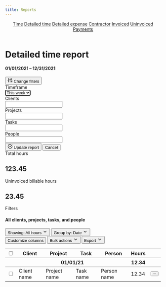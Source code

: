 ```yaml
---
title: Reports
---
```


<header id="top-nav">
  <nav>
    <a href="/harvest-nav/reports">Time</a>
    <a href="/harvest-nav/detailed-report" class="is-active">Detailed time</a>
    <a href="#">Detailed expense</a>
    <a href="#">Contractor</a>
    <a href="#">Invoiced</a>
    <a href="#">Uninvoiced</a>
    <a href="#">Payments</a>
  </nav>
</header>

<main>
  <div class="flex justify-space-between">
    <div>
      <h1>Detailed time report</h1>
    </div>
    <div class="flex">
      <h4 class="mr-8">01/01/2021 – 12/31/2021</h4>
      <button class="button primary is-disabled">
        <svg xmlns="http://www.w3.org/2000/svg" width="16" height="16" viewBox="0 0 24 24" fill="none" stroke="currentColor" stroke-width="2" stroke-linecap="round" stroke-linejoin="round" class="feather feather-sliders"><line x1="4" y1="21" x2="4" y2="14"></line><line x1="4" y1="10" x2="4" y2="3"></line><line x1="12" y1="21" x2="12" y2="12"></line><line x1="12" y1="8" x2="12" y2="3"></line><line x1="20" y1="21" x2="20" y2="16"></line><line x1="20" y1="12" x2="20" y2="3"></line><line x1="1" y1="14" x2="7" y2="14"></line><line x1="9" y1="8" x2="15" y2="8"></line><line x1="17" y1="16" x2="23" y2="16"></line></svg>
        Change filters
      </button>
    </div>
  </div>

  <div class="form-box mt-16 mb-24">
    <div class="form-box-inner">
      <div class="field mb-24">
        <div class="left">
          <label>Timeframe</label>
        </div>
        <div class="right">
          <select class="input" autofocus><option>This week</option></select>
        </div>
      </div>
      <div class="field mb-8">
        <div class="left">
          <label>Clients</label>
        </div>
        <div class="right">
          <input class="input" type="text">
        </div>
      </div>
      <div class="field mb-8">
        <div class="left">
          <label>Projects</label>
        </div>
        <div class="right">
          <input class="input" type="text">
        </div>
      </div>
      <div class="field mb-8">
        <div class="left">
          <label>Tasks</label>
        </div>
        <div class="right">
          <input class="input" type="text">
        </div>
      </div>
      <div class="field mb-16">
        <div class="left">
          <label>People</label>
        </div>
        <div class="right">
          <input class="input" type="text">
        </div>
      </div>
      <div class="submit">
        <button class="button primary"><svg xmlns="http://www.w3.org/2000/svg" width="16" height="16" viewBox="0 0 24 24" fill="none" stroke="currentColor" stroke-width="2" stroke-linecap="round" stroke-linejoin="round" class="feather feather-check-circle"><path d="M22 11.08V12a10 10 0 1 1-5.93-9.14"></path><polyline points="22 4 12 14.01 9 11.01"></polyline></svg> Update report</button>
        <button class="button cancel">Cancel</button>
      </div>
    </div>
  </div>

  <!-- <hr class="mt-16 mb-24"> -->

  <div class="summary">
    <div class="summary-box">
      Total hours<br>
      <h2>123.45</h2>
    </div>
    <div class="summary-box">
      Uninvoiced billable hours<br>
      <h2>23.45</h2>
    </div>
    <div class="summary-box">
      Filters<br>
      <h4>All clients, projects, tasks, and people</h4>
    </div>
  </div>

  <div class="flex justify-space-between mt-16">
    <div class="flex">
      <button class="button button-sm">
        Showing: <span>All hours</span>
        <svg xmlns="http://www.w3.org/2000/svg" width="16" height="16" viewBox="0 0 24 24" fill="none" stroke="currentColor" stroke-width="2" stroke-linecap="round" stroke-linejoin="round" class="feather feather-chevron-down"><polyline points="6 9 12 15 18 9"></polyline></svg>
      </button>
      <button class="button button-sm">
        Group by: <span>Date</span>
        <svg xmlns="http://www.w3.org/2000/svg" width="16" height="16" viewBox="0 0 24 24" fill="none" stroke="currentColor" stroke-width="2" stroke-linecap="round" stroke-linejoin="round" class="feather feather-chevron-down"><polyline points="6 9 12 15 18 9"></polyline></svg>
      </button>
    </div>
    <div class="flex">
      <button class="button button-sm">Customize columns</button>
      <button class="button button-sm">Bulk actions <svg xmlns="http://www.w3.org/2000/svg" width="16" height="16" viewBox="0 0 24 24" fill="none" stroke="currentColor" stroke-width="2" stroke-linecap="round" stroke-linejoin="round" class="feather feather-chevron-down"><polyline points="6 9 12 15 18 9"></polyline></svg></button>
      <button class="button button-sm">Export <svg xmlns="http://www.w3.org/2000/svg" width="16" height="16" viewBox="0 0 24 24" fill="none" stroke="currentColor" stroke-width="2" stroke-linecap="round" stroke-linejoin="round" class="feather feather-chevron-down"><polyline points="6 9 12 15 18 9"></polyline></svg></button>
    </div>
  </div>

  <div class="table-wrapper mt-16">
    <table border="0" class="table" cellpadding="0" cellspacing="0">
      <tbody>
        <tr>
          <th class="no-width"><input type="checkbox"></th>
          <th>Client</th>
          <th>Project</th>
          <th>Task</th>
          <th>Person</th>
          <th class="no-width text-right">Hours</th>
          <th class="no-width"></th>
        </tr>
      </tbody>
      <tbody>
        <tr>
          <th class="no-width"></th>
          <th colspan="4">01/01/21</th>
          <th class="no-width text-right">12.34</th>
          <th class="no-width"></th>
        </tr>
      </tbody>
      <tbody>
        <tr>
          <td class="no-width"><input type="checkbox"></td>
          <td>Client name</td>
          <td>Project name</td>
          <td>Task name</td>
          <td>Person name</td>
          <td class="no-width text-right">12.34</td>
          <td class="no-width">
            <button class="button button-sm">
              <svg xmlns="http://www.w3.org/2000/svg" width="16" height="16" viewBox="0 0 24 24" fill="none" stroke="currentColor" stroke-width="2" stroke-linecap="round" stroke-linejoin="round" class="feather feather-more-horizontal"><circle cx="12" cy="12" r="1"></circle><circle cx="19" cy="12" r="1"></circle><circle cx="5" cy="12" r="1"></circle></svg>
            </button>
          </td>
        </tr>
      </tbody>
    </table>
  </div>
</main>
